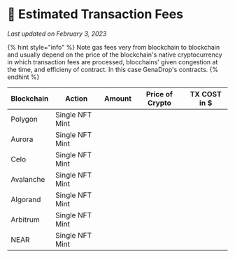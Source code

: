 # 🧮 Estimated Transaction Fees

_Last updated on February 3, 2023_

{% hint style="info" %}
Note gas fees very from blockchain to blockchain and usually depend on the price of the blockchain's native cryptocurrency in which transaction fees are processed,  blocchains' given congestion at the time, and efficieny of contract. In this case GenaDrop's contracts.&#x20;
{% endhint %}

| Blockchain | Action          | Amount | Price of Crypto | TX COST in $ |
| ---------- | --------------- | ------ | --------------- | ------------ |
| Polygon    | Single NFT Mint |        |                 |              |
| Aurora     | Single NFT Mint |        |                 |              |
| Celo       | Single NFT Mint |        |                 |              |
| Avalanche  | Single NFT Mint |        |                 |              |
| Algorand   | Single NFT Mint |        |                 |              |
| Arbitrum   | Single NFT Mint |        |                 |              |
| NEAR       | Single NFT Mint |        |                 |              |

